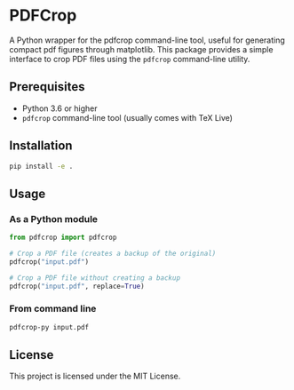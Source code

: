 # PDFCrop

A Python wrapper for the pdfcrop command-line tool, useful for generating compact pdf figures through matplotlib. This package provides a simple interface to crop PDF files using the `pdfcrop` command-line utility.

## Prerequisites

- Python 3.6 or higher
- `pdfcrop` command-line tool (usually comes with TeX Live)

## Installation

```bash
pip install -e .
```

## Usage

### As a Python module

```python
from pdfcrop import pdfcrop

# Crop a PDF file (creates a backup of the original)
pdfcrop("input.pdf")

# Crop a PDF file without creating a backup
pdfcrop("input.pdf", replace=True)
```

### From command line

```bash
pdfcrop-py input.pdf
```

## License

This project is licensed under the MIT License. 
